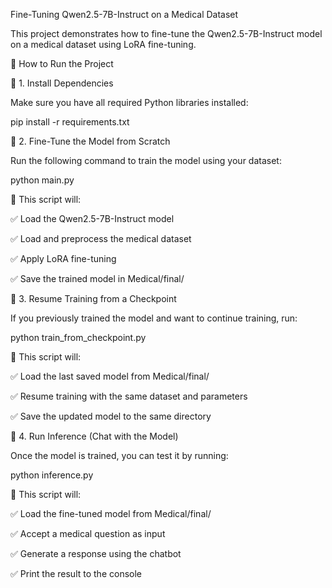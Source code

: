 Fine-Tuning Qwen2.5-7B-Instruct on a Medical Dataset

This project demonstrates how to fine-tune the Qwen2.5-7B-Instruct model on a medical dataset using LoRA fine-tuning.

🚀 How to Run the Project

🔹 1. Install Dependencies

Make sure you have all required Python libraries installed:

pip install -r requirements.txt

🔹 2. Fine-Tune the Model from Scratch

Run the following command to train the model using your dataset:

python main.py

📌 This script will:

✅ Load the Qwen2.5-7B-Instruct model

✅ Load and preprocess the medical dataset

✅ Apply LoRA fine-tuning

✅ Save the trained model in Medical/final/

🔹 3. Resume Training from a Checkpoint

If you previously trained the model and want to continue training, run:

python train_from_checkpoint.py

📌 This script will:

✅ Load the last saved model from Medical/final/

✅ Resume training with the same dataset and parameters

✅ Save the updated model to the same directory

🔹 4. Run Inference (Chat with the Model)

Once the model is trained, you can test it by running:

python inference.py

📌 This script will:

✅ Load the fine-tuned model from Medical/final/

✅ Accept a medical question as input

✅ Generate a response using the chatbot

✅ Print the result to the console

